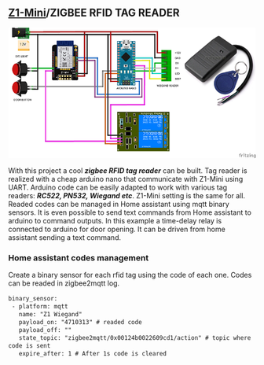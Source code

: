 ## [Z1-Mini](https://gio-dot.github.io/Z1-Mini/)/ZIGBEE RFID TAG READER

<img src="https://github.com/Gio-dot/Z1-Mini/blob/gh-pages/images/Z1-Mini%20Wiegand_bb-850.png?raw=true">

With this project a cool ***zigbee RFID tag reader*** can be built. Tag reader is realized with a cheap arduino nano that communicate with Z1-Mini using UART. Arduino code can be easily adapted to work with various tag readers: ***RC522, PN532, Wiegand etc***. Z1-Mini setting is the same for all. Readed codes can be managed in Home assistant using mqtt binary sensors. It is even possible to send text commands from Home assistant to arduino to command outputs. In this example a time-delay relay is connected to arduino for door opening. It can be driven from home assistant sending a text command.

### Home assistant codes management

Create a binary sensor for each rfid tag using the code of each one. Codes can be readed in zigbee2mqtt log.

 ```
 binary_sensor:  
  - platform: mqtt
    name: "Z1 Wiegand"
    payload_on: "4710313" # readed code
    payload_off: ""
    state_topic: "zigbee2mqtt/0x00124b0022609cd1/action" # topic where code is sent
    expire_after: 1 # After 1s code is cleared
   
 ```

